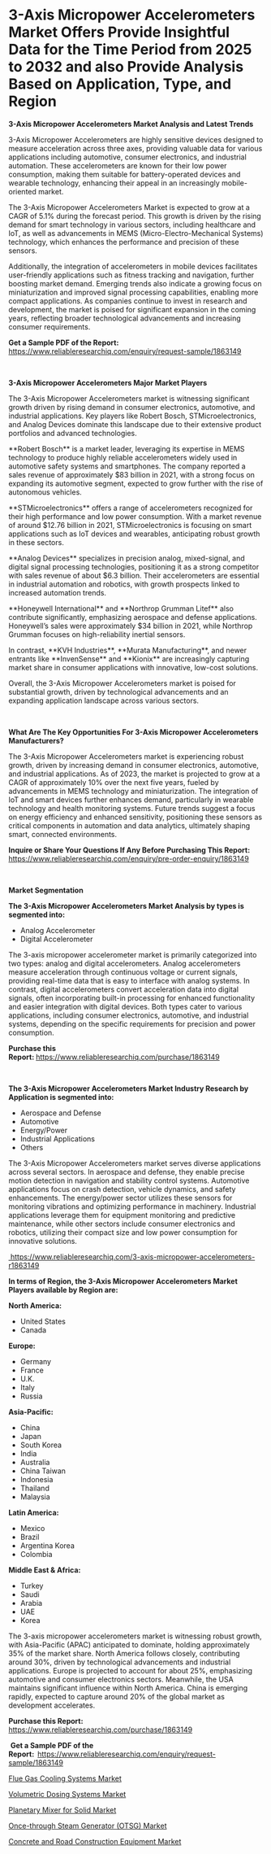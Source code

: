 <p><h1>3-Axis Micropower Accelerometers Market Offers Provide Insightful Data for the Time Period from 2025 to 2032 and also Provide Analysis Based on Application, Type, and Region</h1></p><p><strong>3-Axis Micropower Accelerometers Market Analysis and Latest Trends</strong></p>
<p><p>3-Axis Micropower Accelerometers are highly sensitive devices designed to measure acceleration across three axes, providing valuable data for various applications including automotive, consumer electronics, and industrial automation. These accelerometers are known for their low power consumption, making them suitable for battery-operated devices and wearable technology, enhancing their appeal in an increasingly mobile-oriented market.</p><p>The 3-Axis Micropower Accelerometers Market is expected to grow at a CAGR of 5.1% during the forecast period. This growth is driven by the rising demand for smart technology in various sectors, including healthcare and IoT, as well as advancements in MEMS (Micro-Electro-Mechanical Systems) technology, which enhances the performance and precision of these sensors. </p><p>Additionally, the integration of accelerometers in mobile devices facilitates user-friendly applications such as fitness tracking and navigation, further boosting market demand. Emerging trends also indicate a growing focus on miniaturization and improved signal processing capabilities, enabling more compact applications. As companies continue to invest in research and development, the market is poised for significant expansion in the coming years, reflecting broader technological advancements and increasing consumer requirements.</p></p>
<p><strong>Get a Sample PDF of the Report:&nbsp;</strong> <a href="https://www.reliableresearchiq.com/enquiry/request-sample/1863149?utm_campaign=1141&utm_medium=2&utm_source=Github&utm_content=ia&utm_term=28022025&utm_id=3-axis-micropower-accelerometers">https://www.reliableresearchiq.com/enquiry/request-sample/1863149</a></p>
<p>&nbsp;</p>
<p><strong>3-Axis Micropower Accelerometers Major Market Players</strong></p>
<p><p>The 3-Axis Micropower Accelerometers market is witnessing significant growth driven by rising demand in consumer electronics, automotive, and industrial applications. Key players like Robert Bosch, STMicroelectronics, and Analog Devices dominate this landscape due to their extensive product portfolios and advanced technologies.</p><p>**Robert Bosch** is a market leader, leveraging its expertise in MEMS technology to produce highly reliable accelerometers widely used in automotive safety systems and smartphones. The company reported a sales revenue of approximately $83 billion in 2021, with a strong focus on expanding its automotive segment, expected to grow further with the rise of autonomous vehicles.</p><p>**STMicroelectronics** offers a range of accelerometers recognized for their high performance and low power consumption. With a market revenue of around $12.76 billion in 2021, STMicroelectronics is focusing on smart applications such as IoT devices and wearables, anticipating robust growth in these sectors.</p><p>**Analog Devices** specializes in precision analog, mixed-signal, and digital signal processing technologies, positioning it as a strong competitor with sales revenue of about $6.3 billion. Their accelerometers are essential in industrial automation and robotics, with growth prospects linked to increased automation trends.</p><p>**Honeywell International** and **Northrop Grumman Litef** also contribute significantly, emphasizing aerospace and defense applications. Honeywell’s sales were approximately $34 billion in 2021, while Northrop Grumman focuses on high-reliability inertial sensors.</p><p>In contrast, **KVH Industries**, **Murata Manufacturing**, and newer entrants like **InvenSense** and **Kionix** are increasingly capturing market share in consumer applications with innovative, low-cost solutions. </p><p>Overall, the 3-Axis Micropower Accelerometers market is poised for substantial growth, driven by technological advancements and an expanding application landscape across various sectors.</p></p>
<p>&nbsp;</p>
<p><strong>What Are The Key Opportunities For 3-Axis Micropower Accelerometers Manufacturers?</strong></p>
<p><p>The 3-Axis Micropower Accelerometers market is experiencing robust growth, driven by increasing demand in consumer electronics, automotive, and industrial applications. As of 2023, the market is projected to grow at a CAGR of approximately 10% over the next five years, fueled by advancements in MEMS technology and miniaturization. The integration of IoT and smart devices further enhances demand, particularly in wearable technology and health monitoring systems. Future trends suggest a focus on energy efficiency and enhanced sensitivity, positioning these sensors as critical components in automation and data analytics, ultimately shaping smart, connected environments.</p></p>
<p><strong>Inquire or Share Your Questions If Any Before Purchasing This Report:</strong> <a href="https://www.reliableresearchiq.com/enquiry/pre-order-enquiry/1863149?utm_campaign=1141&utm_medium=2&utm_source=Github&utm_content=ia&utm_term=28022025&utm_id=3-axis-micropower-accelerometers">https://www.reliableresearchiq.com/enquiry/pre-order-enquiry/1863149</a></p>
<p>&nbsp;</p>
<p><strong>Market Segmentation</strong></p>
<p><strong>The 3-Axis Micropower Accelerometers Market Analysis by types is segmented into:</strong></p>
<p><ul><li>Analog Accelerometer</li><li>Digital Accelerometer</li></ul></p>
<p><p>The 3-axis micropower accelerometer market is primarily categorized into two types: analog and digital accelerometers. Analog accelerometers measure acceleration through continuous voltage or current signals, providing real-time data that is easy to interface with analog systems. In contrast, digital accelerometers convert acceleration data into digital signals, often incorporating built-in processing for enhanced functionality and easier integration with digital devices. Both types cater to various applications, including consumer electronics, automotive, and industrial systems, depending on the specific requirements for precision and power consumption.</p></p>
<p><strong>Purchase this Report:&nbsp;</strong><a href="https://www.reliableresearchiq.com/purchase/1863149?utm_campaign=1141&utm_medium=2&utm_source=Github&utm_content=ia&utm_term=28022025&utm_id=3-axis-micropower-accelerometers">https://www.reliableresearchiq.com/purchase/1863149</a></p>
<p>&nbsp;</p>
<p><strong>The 3-Axis Micropower Accelerometers Market Industry Research by Application is segmented into:</strong></p>
<p><ul><li>Aerospace and Defense</li><li>Automotive</li><li>Energy/Power</li><li>Industrial Applications</li><li>Others</li></ul></p>
<p><p>The 3-Axis Micropower Accelerometers market serves diverse applications across several sectors. In aerospace and defense, they enable precise motion detection in navigation and stability control systems. Automotive applications focus on crash detection, vehicle dynamics, and safety enhancements. The energy/power sector utilizes these sensors for monitoring vibrations and optimizing performance in machinery. Industrial applications leverage them for equipment monitoring and predictive maintenance, while other sectors include consumer electronics and robotics, utilizing their compact size and low power consumption for innovative solutions.</p></p>
<p><a href="https://www.reliableresearchiq.com/3-axis-micropower-accelerometers-r1863149?utm_campaign=1141&utm_medium=2&utm_source=Github&utm_content=ia&utm_term=28022025&utm_id=3-axis-micropower-accelerometers">&nbsp;https://www.reliableresearchiq.com/3-axis-micropower-accelerometers-r1863149</a></p>
<p><strong>In terms of Region, the 3-Axis Micropower Accelerometers Market Players available by Region are:</strong></p>
<p>
    <p> <strong> North America: </strong>
        <ul>
            <li>United States</li>
            <li>Canada</li>
        </ul>
        </p> 
    <p> <strong> Europe: </strong>
        <ul>
            <li>Germany</li>
            <li>France</li>
            <li>U.K.</li>
            <li>Italy</li>
            <li>Russia</li>
        </ul>
        </p> 
    <p> <strong> Asia-Pacific: </strong>
        <ul>
            <li>China</li>
            <li>Japan</li>
            <li>South Korea</li>
            <li>India</li>
            <li>Australia</li>
            <li>China Taiwan</li>
            <li>Indonesia</li>
            <li>Thailand</li>
            <li>Malaysia</li>
        </ul>
        </p> 
    <p> <strong> Latin America: </strong>
        <ul>
            <li>Mexico</li>
            <li>Brazil</li>
            <li>Argentina Korea</li>
            <li>Colombia</li>
        </ul>
        </p> 
    <p> <strong> Middle East & Africa: </strong>
        <ul>
            <li>Turkey</li>
            <li>Saudi</li>
            <li>Arabia</li>
            <li>UAE</li>
            <li>Korea</li>
        </ul>
    </p>
    </p>
<p><p>The 3-axis micropower accelerometers market is witnessing robust growth, with Asia-Pacific (APAC) anticipated to dominate, holding approximately 35% of the market share. North America follows closely, contributing around 30%, driven by technological advancements and industrial applications. Europe is projected to account for about 25%, emphasizing automotive and consumer electronics sectors. Meanwhile, the USA maintains significant influence within North America. China is emerging rapidly, expected to capture around 20% of the global market as development accelerates.</p></p>
<p><strong>Purchase this Report: </strong><a href="https://www.reliableresearchiq.com/purchase/1863149?utm_campaign=1141&utm_medium=2&utm_source=Github&utm_content=ia&utm_term=28022025&utm_id=3-axis-micropower-accelerometers">https://www.reliableresearchiq.com/purchase/1863149</a></p>
<p>&nbsp;<strong>Get a Sample PDF of the Report:&nbsp;&nbsp;</strong><a href="https://www.reliableresearchiq.com/enquiry/request-sample/1863149?utm_campaign=1141&utm_medium=2&utm_source=Github&utm_content=ia&utm_term=28022025&utm_id=3-axis-micropower-accelerometers">https://www.reliableresearchiq.com/enquiry/request-sample/1863149</a></p>
<p><strong></strong></p>
<p><p><a href="https://github.com/guzasbahsas/Market-Research-Report-List-1/blob/main/flue-gas-cooling-systems-market.md?utm_campaign=1141&utm_medium=2&utm_source=Github&utm_content=ia&utm_term=28022025&utm_id=3-axis-micropower-accelerometers">Flue Gas Cooling Systems Market</a></p><p><a href="https://github.com/weisonmanych/Market-Research-Report-List-1/blob/main/volumetric-dosing-systems-market.md?utm_campaign=1141&utm_medium=2&utm_source=Github&utm_content=ia&utm_term=28022025&utm_id=3-axis-micropower-accelerometers">Volumetric Dosing Systems Market</a></p><p><a href="https://github.com/yarnsstaret1/Market-Research-Report-List-1/blob/main/planetary-mixer-for-solid-market.md?utm_campaign=1141&utm_medium=2&utm_source=Github&utm_content=ia&utm_term=28022025&utm_id=3-axis-micropower-accelerometers">Planetary Mixer for Solid Market</a></p><p><a href="https://github.com/nagateyisu29/Market-Research-Report-List-1/blob/main/once-through-steam-generator-otsg-market.md?utm_campaign=1141&utm_medium=2&utm_source=Github&utm_content=ia&utm_term=28022025&utm_id=3-axis-micropower-accelerometers">Once-through Steam Generator (OTSG) Market</a></p><p><a href="https://github.com/rokiahgrendy/Market-Research-Report-List-1/blob/main/concrete-and-road-construction-equipment-market.md?utm_campaign=1141&utm_medium=2&utm_source=Github&utm_content=ia&utm_term=28022025&utm_id=3-axis-micropower-accelerometers">Concrete and Road Construction Equipment Market</a></p></p>